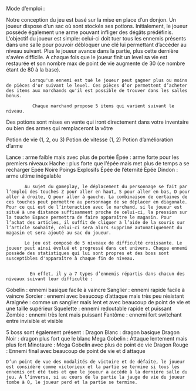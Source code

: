 Mode d’emploi : 



Notre conception du jeu est basé sur la mise en place d’un donjon. Un joueur dispose d’un sac où sont stockés ses potions. Initialement, le joueur possède également une arme pouvant infliger des dégâts prédéfinis. L’objectif du joueur est simple: celui-ci doit tuer tous les ennemis présents dans une salle pour pouvoir débloquer une clé lui permettant d’accéder au niveau suivant. Plus le joueur avance dans la partie, plus cette dernière s'avère difficile. A chaque fois que le joueur finit un level sa vie est restaurée et son nombre max de point de vie augmente de 30 (ce nombre étant de 80 à la base).

             Lorsqu'un ennemi est tué le joueur peut gagner plus ou moins de pièces d'or suivant le level. Ces pièces d’or permettent d’acheter des items aux marchands qu'il est possible de trouver dans les salles bonus. 

              Chaque marchand propose 5 items qui varient suivant le niveau.
Des potions sont mises en vente qui iront directement dans votre inventaire ou bien des armes qui remplaceront la vôtre 

Potion de vie (1, 2, ou 3)
Potion de vitesse (1, 2)
Potion d’amélioration d’arme

Lance : arme faible mais avec plus de portée
Épée : arme forte pour les premiers niveaux
Hache : plus forte que l’épée mais met plus de temps a se recharger
Epée Noire
Poings Explosifs
Épée de l’éternité 
Épée Dindon : arme ultime inégalable
    
           Au sujet du gameplay, le déplacement du personnage se fait par l’emploi des touches Z pour aller en haut, S pour aller en bas, D pour aller à droite, Q pour aller à gauche. La combinaison de certaines de ces touches peut permettre au personnage de se déplacer en diagonale. Pour ce qui est de l’interaction avec le marchand, si le joueur est situé à une distance suffisamment proche de celui-ci, la pression sur la touche Espace permettra de faire apparaître le magasin. Pour l’achat des articles, il suffit de cliquer à l’aide de la souris sur l’article souhaité, celui-ci sera alors supprimé automatiquement du magasin et sera ajouté au sac du joueur.

           Le jeu est composé de 5 niveaux de difficulté croissante. Le joueur peut ainsi évolué et progressé dans cet univers. Chaque ennemi possède des statistiques qui lui sont propres et des boss sont susceptibles d'apparaître à chaque fin de niveau. 

             
             En effet, il y a 7 types d’ennemis répartis dans chacun des niveaux suivant leur difficulté :
Gobelin : ennemi basique facile à vaincre
Sanglier : ennemi rapide facile à vaincre
Sorcier : ennemi avec beaucoup d’attaque mais très peu résistant 
Araignée : comme un sanglier mais lent et avec beaucoup de point de vie et une taille supérieur
Squelette : ennemi redoutable rapide et puissant
Zombie : ennemi très lent mais puissant
Fantôme : ennemi fort switchant entre invisible et visible

5 boss sont également présent :
Dragon Blanc : dragon basique
Dragon Noir : dragon plus fort que le blanc
Mega Gobelin : Attaque lentement mais plus fort
Minotaure : Mega Gobelin avec plus de point de vie
Dragon Rouge : Ennemi final avec beaucoup de point de vie et d attaque


    D’un point de vue des modalités de victoire et de défaite, le joueur est considéré comme victorieux et la partie se termine si tous les ennemis ont été tués et que le joueur a accédé à la dernière salle du jeu. A l’inverse, si au cours de la partie la jauge de vie du joueur tombe à 0, le joueur perd et la partie se termine. 
